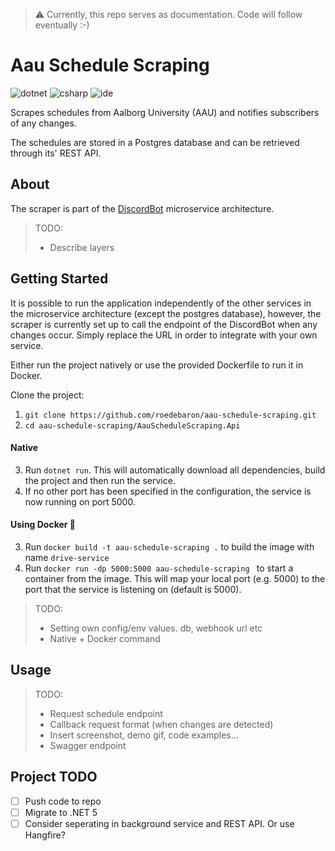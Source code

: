 
> :warning: Currently, this repo serves as documentation. Code will follow eventually :-) 

# Aau Schedule Scraping
![dotnet](https://img.shields.io/badge/asp--net--core-3.1-blue)
![csharp](https://img.shields.io/badge/C%23-8-blue)
![ide](https://img.shields.io/badge/IDE-vs2019-blue)

Scrapes schedules from Aalborg University (AAU) and notifies subscribers of any changes. 

The schedules are stored in a Postgres database and can be retrieved through its' REST API.

## About

The scraper is part of the [DiscordBot](https://github.com/roedebaron/DiscordBot) microservice architecture. 

> TODO: 
> - Describe layers

## Getting Started

It is possible to run the application independently of the other services in the microservice architecture (except the postgres database), however, the scraper is currently set up to call the endpoint of the DiscordBot when any changes occur. Simply replace the URL in order to integrate with your own service. 

Either run the project natively or use the provided Dockerfile to run it in Docker.

Clone the project: 
1. `git clone https://github.com/roedebaron/aau-schedule-scraping.git`
2. `cd aau-schedule-scraping/AauScheduleScraping.Api`

#### Native
3. Run `dotnet run`. This will automatically download all dependencies, build the project and then run the service. 
4. If no other port has been specified in the configuration, the service is now running on port 5000. 

#### Using Docker 🐳
3. Run `docker build -t aau-schedule-scraping .` to build the image with name `drive-service`
4. Run `docker run -dp 5000:5000 aau-schedule-scraping ` to start a container from the image. This will map your local port (e.g. 5000) to the port that the service is listening on (default is 5000). 

> TODO: 
> - Setting own config/env values. db, webhook url etc
> - Native + Docker command
 
## Usage 

> TODO:
> - Request schedule endpoint
> - Callback request format (when changes are detected)
> - Insert screenshot, demo gif, code examples... 
> - Swagger endpoint

## Project TODO
- [ ] Push code to repo
- [ ] Migrate to .NET 5
- [ ] Consider seperating in background service and REST API. Or use Hangfire? 
